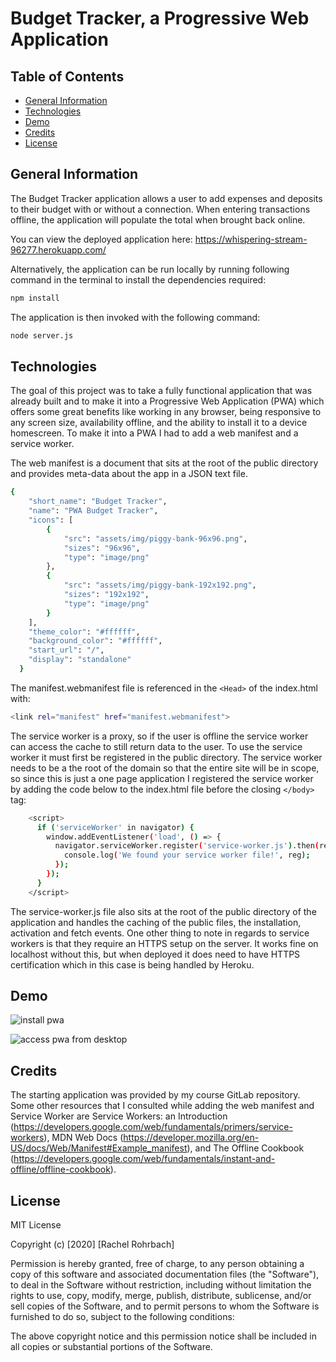 # Budget Tracker, a Progressive Web Application

## Table of Contents
* [General Information](#general-info)
* [Technologies](#technologies)
* [Demo](#Demo)
* [Credits](#credits)
* [License](#license)

## General Information
The Budget Tracker application allows a user to add expenses and deposits to their budget with or without a connection. When entering transactions offline, the application will populate the total when brought back online. 

You can view the deployed application here: https://whispering-stream-96277.herokuapp.com/

Alternatively, the application can be run locally by running following command in the terminal to install the dependencies required:
```sh
npm install
```
The application is then invoked with the following command:
```sh
node server.js
```

## Technologies
The goal of this project was to take a fully functional application that was already built and to make it into a Progressive Web Application (PWA) which offers some great benefits like working in any browser, being responsive to any screen size, availability offline, and the ability to install it to a device homescreen.  To make it into a PWA I had to add a web manifest and a service worker. 

The web manifest is a document that sits at the root of the public directory and provides meta-data about the app in a JSON text file.
```sh
{
    "short_name": "Budget Tracker",
    "name": "PWA Budget Tracker",
    "icons": [
        {
            "src": "assets/img/piggy-bank-96x96.png",
            "sizes": "96x96",
            "type": "image/png"
        },
        {
            "src": "assets/img/piggy-bank-192x192.png",
            "sizes": "192x192",
            "type": "image/png"
        }
    ],
    "theme_color": "#ffffff",
    "background_color": "#ffffff",
    "start_url": "/",
    "display": "standalone"
  }
  ```
The manifest.webmanifest file is referenced in the ```<Head>``` of the index.html with:
```sh
<link rel="manifest" href="manifest.webmanifest">
```  
The service worker is a proxy, so if the user is offline the service worker can access the cache to still return data to the user.   To use the service worker it must first be registered in the public directory.  The service worker needs to be a the root of the domain so that the entire site will be in scope, so since this is just a one page application I registered the service worker by adding the code below to the index.html file before the closing ```</body>``` tag:
```sh
    <script>
      if ('serviceWorker' in navigator) {
        window.addEventListener('load', () => {
          navigator.serviceWorker.register('service-worker.js').then(reg => {
            console.log('We found your service worker file!', reg);
          });
        });
      }
    </script>
```
The service-worker.js file also sits at the root of the public directory of the application and handles the caching of the public files, the installation, activation and fetch events.  One other thing to note in regards to service workers is that they require an HTTPS setup on the server. It works fine on localhost without this, but when deployed it does need to have HTTPS certification which in this case is being handled by Heroku.  


## Demo
![install pwa](public/assets/img/installing-pwa.gif)

![access pwa from desktop](public/assets/img/pwa-access-from-desktop.gif)


## Credits
The starting application was provided by my course GitLab repository. Some other resources that I consulted while adding the web manifest and Service Worker are Service Workers: an Introduction (https://developers.google.com/web/fundamentals/primers/service-workers), MDN Web Docs (https://developer.mozilla.org/en-US/docs/Web/Manifest#Example_manifest), and The Offline Cookbook (https://developers.google.com/web/fundamentals/instant-and-offline/offline-cookbook). 

## License
MIT License

Copyright (c) [2020] [Rachel Rohrbach]

Permission is hereby granted, free of charge, to any person obtaining a copy
of this software and associated documentation files (the "Software"), to deal
in the Software without restriction, including without limitation the rights
to use, copy, modify, merge, publish, distribute, sublicense, and/or sell
copies of the Software, and to permit persons to whom the Software is
furnished to do so, subject to the following conditions:

The above copyright notice and this permission notice shall be included in all
copies or substantial portions of the Software.
